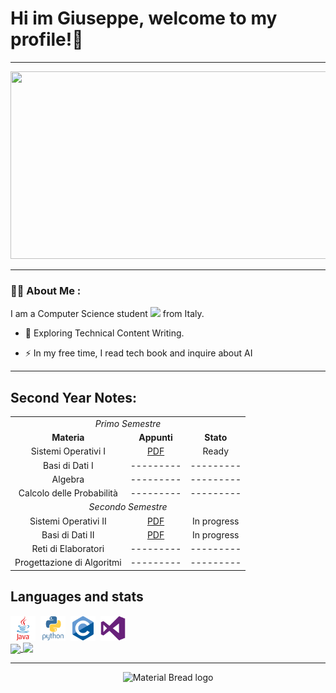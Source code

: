 [comment]: <##INTRO##> (##INTRO##)
# Hi im Giuseppe, welcome to my profile!🦝
---
<div align="center">
  <img src="https://media.giphy.com/media/dWesBcTLavkZuG35MI/giphy.gif" width="600" height="300"/>
</div>

---

### :woman_technologist: About Me :
I am a Computer Science student <img src="https://media.giphy.com/media/WUlplcMpOCEmTGBtBW/giphy.gif" width="30"> from Italy.

- :seedling: Exploring Technical Content Writing.

- :zap: In my free time, I read tech book and inquire about AI

---
## Second Year Notes:

[comment]: <##TABELLA APPUNTI UNIVERSITA'##> (##TABELLA APPUNTI UNIVERSITA'##)

<table align = "center">
  <tr>
    <td colspan = "3" align = "center"><em>Primo Semestre</td>
  </tr>
  <tr>
    <td align = "center"><strong>Materia</td>
    <td align = "center"><strong>Appunti</td>
    <td align = "center"><strong>Stato</td>
  </tr>
  <tr>
    <td align = "center">Sistemi Operativi I</td>
    <td align = "center"><a style="display:block;" href="https://github.com/GiusTMP/University-Notes/raw/main/Secondo%20anno/Primo%20semestre/Sistemi%20Operativi%20I/Sistemi%20operativi%20I.pdf"> 
        <div> 
            PDF 
        </div> 
    </td>
    <td align="center">Ready</td>
  <tr>
    <td align = "center">Basi di Dati I</td>
    <td align = "center">---------</td>
    <td align = "center">---------</td>
  </tr>
  <tr>
    <td align = "center">Algebra</td>
    <td align = "center">---------</td>
    <td align = "center">---------</td>
  </tr>
  <tr>
    <td align = "center">Calcolo delle Probabilità</td>
    <td align = "center">---------</td>
    <td align = "center">---------</td>
  </tr>
    <td colspan="3" align = "center"><em>Secondo Semestre</td>
  </tr>
  <tr>
    <td align = "center">Sistemi Operativi II</td>
    <td align = "center"><a style="display:block;" href="http://example.com"> 
        <div> 
            PDF 
        </div> 
    </td>
    <td align = "center">In progress</td>
  </tr>
  <tr>
    <td align = "center">Basi di Dati II</td>
    <td align = "center"><a style="display:block;" href="https://github.com/GiusTMP/University-Notes/raw/main/Secondo%20anno/Secondo%20semestre/Basi%20di%20Dati%20II/Basi%20di%20Dati%20II.pdf"> 
        <div> 
            PDF 
        </div> 
    </td>
    <td align = "center">In progress</td>
  </tr>
  <tr>
    <td align = "center">Reti di Elaboratori</td>
    <td align = "center">---------</td>
    <td align = "center">---------</td>
  </tr>
  <tr>
    <td align = "center">Progettazione di Algoritmi</td>
    <td align = "center">---------</td>
    <td align = "center">---------</td>
  </tr>
</table>

[comment]: <##LANGUAGE AND STATS##> (##LANGUAGE AND STATS##)

## **Languages and stats**
<div>
  <img src="https://github.com/devicons/devicon/blob/master/icons/java/java-original-wordmark.svg" title="Java" alt="Java" width="40" height="40"/>&nbsp;
  <img src="https://github.com/devicons/devicon/blob/master/icons/python/python-original-wordmark.svg" title="React" alt="React" width="40" height="40"/>&nbsp;
  <img src="https://github.com/devicons/devicon/blob/master/icons/c/c-original.svg" title="React" alt="React" width="40" height="40"/>&nbsp;
  <img src="https://github.com/devicons/devicon/blob/master/icons/visualstudio/visualstudio-plain.svg" title="React" alt="React" width="40" height="40"/>&nbsp;
</div>


<a href="https://github.com/GiusTMP/github-readme-stats">
  <img align="center" src="https://github-readme-stats.vercel.app/api?username=GiusTMP&show_icons=true&theme=merko&count_private=true" />
  <img align="top" src="https://github-readme-stats.vercel.app/api/top-langs/?username=GiusTMP&layout=compact&theme=merko" />
</a>

---
<p align="center">
    <img width="200" src="http://material-bread.org/logo-shadow.svg" alt="Material Bread logo">
</p>
